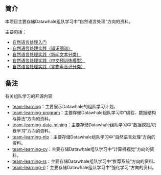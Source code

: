 ﻿## 简介

本项目主要存储Datawhale组队学习中“自然语言处理”方向的资料。

主要包括：
- [自然语言处理入门](https://github.com/datawhalechina/team-learning-nlp/tree/master/IntroductionToNLP)
- [自然语言处理实践（知识图谱）](https://github.com/datawhalechina/team-learning-nlp/tree/master/KnowledgeGraph_Basic)
- [自然语言处理实践（新闻文本分类）](https://github.com/datawhalechina/team-learning-nlp/tree/master/NewsTextClassification)
- [自然语言处理实践（中文预训练模型）](https://github.com/datawhalechina/team-learning-nlp/tree/master/PretrainModelsGeneralization)
- [自然语言处理实践（食物声音识分类）](https://github.com/datawhalechina/team-learning-nlp/tree/master/FoodVoiceRecognition)




## 备注

有关组队学习的开源内容

- [team-learning](https://github.com/datawhalechina/team-learning)：主要展示Datawhale的组队学习计划。
- [team-learning-program](https://github.com/datawhalechina/team-learning-program)：主要存储Datawhale组队学习中“编程、数据结构与算法”方向的资料。
- [team-learning-data-mining](https://github.com/datawhalechina/team-learning-data-mining)：主要存储Datawhale组队学习中“数据挖掘/机器学习”方向的资料。
- [team-learning-nlp](https://github.com/datawhalechina/team-learning-nlp)：主要存储Datawhale组队学习中“自然语言处理”方向的资料。
- [team-learning-cv](https://github.com/datawhalechina/team-learning-cv)：主要存储Datawhale组队学习中“计算机视觉”方向的资料。
- [team-learning-rs](https://github.com/datawhalechina/team-learning-rs)：主要存储Datawhale组队学习中“推荐系统”方向的资料。
- [team-learning-rl](https://github.com/datawhalechina/team-learning-rl)：主要存储Datawhale组队学习中“强化学习”方向的资料。
